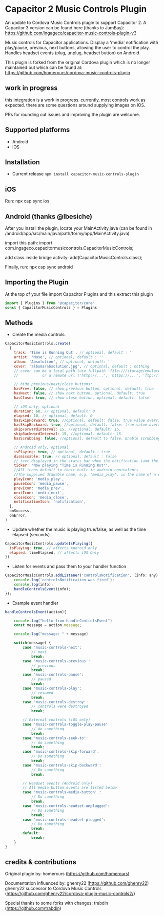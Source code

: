 # Capacitor 2 Music Controls Plugin

An update to Cordova Music Controls plugin to support Capacitor 2. A Capacitor 3 version can be found here (thanks to JumBay):
https://github.com/ingageco/capacitor-music-controls-plugin-v3

Music controls for Capacitor applications. Display a 'media' notification with play/pause, previous, next buttons, allowing the user to control the play. Handles headset events (plug, unplug, headset button) on Android.

This plugin is forked from the original Cordova plugin which is no longer maintained but which can be found at:
https://github.com/homerours/cordova-music-controls-plugin

## work in progress

this integration is a work in progress. currently, most controls work as expected. there are some questions around supplying images on iOS.

PRs for rounding out issues and improving the plugin are welcome.

## Supported platforms

- Android
- iOS

## Installation

- Current release
  `npm install capacitor-music-controls-plugin`

## iOS

Run:
npx cap sync ios

## Android (thanks @lbesiche)

After you install the plugin, locate your MainActivity.java (can be found in /android/app/src/main/java/path/to/my/app/MainActivity.java)

import this path:
import com.ingageco.capacitormusiccontrols.CapacitorMusicControls;

add class inside bridge activity:
add(CapacitorMusicControls.class);

Finally, run:
npx cap sync android

## Importing the Plugin

At the top of your file import Capacitor Plugins and this extract this plugin

```javascript
import { Plugins } from '@capacitor/core'
const { CapacitorMusicControls } = Plugins
```

## Methods

- Create the media controls:

```javascript
CapacitorMusicControls.create(
  {
    track: 'Time is Running Out', // optional, default : ''
    artist: 'Muse', // optional, default : ''
    album: 'Absolution', // optional, default: ''
    cover: 'albums/absolution.jpg', // optional, default : nothing
    // cover can be a local path (use fullpath 'file:///storage/emulated/...', or only 'my_image.jpg' if my_image.jpg is in the www folder of your app)
    //			 or a remote url ('http://...', 'https://...', 'ftp://...')

    // hide previous/next/close buttons:
    hasPrev: false, // show previous button, optional, default: true
    hasNext: false, // show next button, optional, default: true
    hasClose: true, // show close button, optional, default: false

    // iOS only, optional
    duration: 60, // optional, default: 0
    elapsed: 10, // optional, default: 0
    hasSkipForward: true, //optional, default: false. true value overrides hasNext.
    hasSkipBackward: true, //optional, default: false. true value overrides hasPrev.
    skipForwardInterval: 15, //optional. default: 15.
    skipBackwardInterval: 15, //optional. default: 15.
    hasScrubbing: false, //optional. default to false. Enable scrubbing from control center progress bar

    // Android only, optional
    isPlaying: true, // optional, default : true
    dismissable: true, // optional, default : false
    // text displayed in the status bar when the notification (and the ticker) are updated
    ticker: 'Now playing "Time is Running Out"',
    //All icons default to their built-in android equivalents
    //The supplied drawable name, e.g. 'media_play', is the name of a drawable found under android/res/drawable* folders
    playIcon: 'media_play',
    pauseIcon: 'media_pause',
    prevIcon: 'media_prev',
    nextIcon: 'media_next',
    closeIcon: 'media_close',
    notificationIcon: 'notification',
  },
  onSuccess,
  onError,
)
```

- Update whether the music is playing true/false, as well as the time elapsed (seconds)

```javascript
CapacitorMusicControls.updateIsPlaying({
  isPlaying: true, // affects Android only
  elapsed: timeElapsed, // affects iOS Only
})
```

- Listen for events and pass them to your handler function

```javascript
CapacitorMusicControls.addListener('controlsNotification', (info: any) => {
    console.log('controlsNotification was fired');
    console.log(info);
    handleControlsEvent(info);
});
```

- Example event handler

```javascript
handleControlsEvent(action){

	console.log("hello from handleControlsEvent")
	const message = action.message;

	console.log("message: " + message)

	switch(message) {
		case 'music-controls-next':
			// next
			break;
		case 'music-controls-previous':
			// previous
			break;
		case 'music-controls-pause':
			// paused
			break;
		case 'music-controls-play':
			// resumed
			break;
		case 'music-controls-destroy':
			// controls were destroyed
			break;

		// External controls (iOS only)
		case 'music-controls-toggle-play-pause' :
			// do something
			break;
		case 'music-controls-seek-to':
			// do something
			break;
		case 'music-controls-skip-forward':
			// Do something
			break;
		case 'music-controls-skip-backward':
			// Do something
			break;

		// Headset events (Android only)
		// All media button events are listed below
		case 'music-controls-media-button' :
			// Do something
			break;
		case 'music-controls-headset-unplugged':
			// Do something
			break;
		case 'music-controls-headset-plugged':
			// Do something
			break;
		default:
			break;
	}
}
```

## credits & contributions

Original plugin by:
homerours (https://github.com/homerours)

Documentation influenced by:
ghenry22 (https://github.com/ghenry22)
ghenry22 successor to Cordova Music Controls (https://github.com/ghenry22/cordova-plugin-music-controls2/)

Special thanks to some forks with changes:
trabdin (https://github.com/trabdin)
